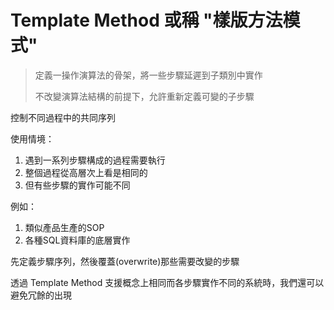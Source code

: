 # Template Method 或稱 "樣版方法模式"
> 定義一操作演算法的骨架，將一些步驟延遲到子類別中實作
>
> 不改變演算法結構的前提下，允許重新定義可變的子步驟

控制不同過程中的共同序列

使用情境：

1. 遇到一系列步驟構成的過程需要執行
2. 整個過程從高層次上看是相同的
3. 但有些步驟的實作可能不同

例如：

1. 類似產品生產的SOP
2. 各種SQL資料庫的底層實作

先定義步驟序列，然後覆蓋(overwrite)那些需要改變的步驟

透過 Template Method 支援概念上相同而各步驟實作不同的系統時，我們還可以避免冗餘的出現